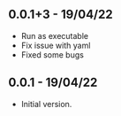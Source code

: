 ## 0.0.1+3 - 19/04/22

- Run as executable
- Fix issue with yaml
- Fixed some bugs

## 0.0.1 - 19/04/22

- Initial version.
